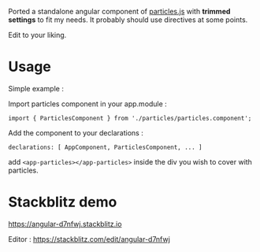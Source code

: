 Ported a standalone angular component of [particles.js](https://github.com/VincentGarreau/particles.js/) with <b>trimmed settings</b> to fit my needs. It probably should use directives at some points.

Edit to your liking.

# Usage

Simple example :

Import particles component in your app.module :

`import { ParticlesComponent } from './particles/particles.component';`

Add the component to your declarations :

`declarations: [
    AppComponent,
    ParticlesComponent,
    ...
  ]`

add `<app-particles></app-particles>` inside the div you wish to cover with particles.

# Stackblitz demo

https://angular-d7nfwj.stackblitz.io

Editor : https://stackblitz.com/edit/angular-d7nfwj
